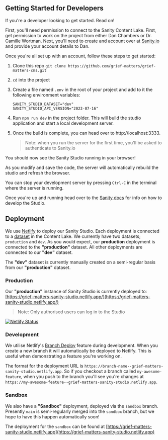 ## Getting Started for Developers

If you're a developer looking to get started. Read on!

First, you'll need permission to connect to the Sanity Content Lake. First, get permission to work on the project from either Dan Chambers or Dr. Camille Wortman. Next, you'll need to create and account over at [Sanity.io](https://sanity.io) and provide your account details to Dan.

Once you're all set up with an account, follow these steps to get started:

1. Clone this repo `git clone https://github.com/grief-matters/grief-matters-cms.git`
2. `cd` into the project
3. Create a file named `.env` in the root of your project and add to it the following environment variables:
   ```
   SANITY_STUDIO_DATASET="dev"
   SANITY_STUDIO_API_VERSION="2023-07-16"
   ```
4. Run `npm run dev` in the project folder. This will build the studio application and start a local development server.
5. Once the build is complete, you can head over to http://localhost:3333.

   > Note: when you run the server for the first time, you'll be asked to authenticate to Sanity.io

You should now see the Sanity Studio running in your browser!

As you modify and save the code, the server will automatically rebuild the studio and refresh the browser.

You can stop your development server by pressing `Ctrl-C` in the terminal where the server is running.

Once you're up and running head over to the [Sanity docs](https://www.sanity.io/docs) for info on how to develop the Studio.

## Deployment

We use [Netlify](https://netlify.com) to deploy our Sanity Studio. Each deployment is connected to a [dataset](https://www.sanity.io/docs/datasets) in the Content Lake. We currently have two datasets; `production` and `dev`. As you would expect, our **production** deployment is connected to the **"production"** dataset. All other deployments are connected to our **"dev"** dataset.

The **"dev"** dataset is currently manually created on a semi-regular basis from our **"production"** dataset.

### Production

Our **"production"** instance of Sanity Studio is currently deployed to: [https://grief-matters-sanity-studio.netlify.app/](https://grief-matters-sanity-studio.netlify.app/)

> Note: Only authorised users can log in to the Studio

[![Netlify Status](https://api.netlify.com/api/v1/badges/f66273ec-f841-4661-852f-3fa281fbdee4/deploy-status)](https://app.netlify.com/sites/grief-matters-sanity-studio/deploys)

### Development

We utilise Netlify's [Branch Deploy](https://docs.netlify.com/site-deploys/overview/#branches-and-deploys) feature during development. When you create a new branch it will automatically be deployed to Netlify. This is useful when demonstrating a feature you're working on.

The format for the deployment URL is `https://branch-name--grief-matters-sanity-studio.netlify.app`. So if you checkout a branch called `my-awesome-feature`, when you push to the branch you'll see you're changes at `https://my-awesome-feature--grief-matters-sanity-studio.netlify.app`.

### Sandbox

We also have a **"Sandbox"** deployment, deployed via the `sandbox` branch. Presently `main` is semi-regularly merged into the `sandbox` branch, but we hope to have this happen automatically soon!

The deployment for the `sandbox` can be found at [https://grief-matters-sanity-studio.netlify.app](https://grief-matters-sanity-studio.netlify.app)
